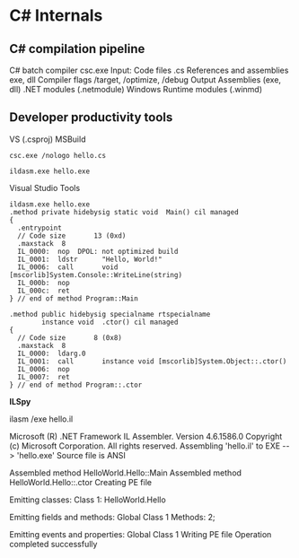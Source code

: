 # C# Internals

## C# compilation pipeline
C# batch compiler csc.exe
Input:
Code files .cs
References and assemblies exe, dll
Compiler flags /target, /optimize, /debug
Output
Assemblies (exe, dll)
.NET modules (.netmodule)
Windows Runtime modules (.winmd)

## Developer productivity tools
VS (.csproj)
     MSBuild


`csc.exe /nologo hello.cs`

`ildasm.exe hello.exe`

Visual Studio Tools

```msil
ildasm.exe hello.exe
.method private hidebysig static void  Main() cil managed
{
  .entrypoint
  // Code size       13 (0xd)
  .maxstack  8
  IL_0000:  nop  DPOL: not optimized build
  IL_0001:  ldstr      "Hello, World!"
  IL_0006:  call       void [mscorlib]System.Console::WriteLine(string)
  IL_000b:  nop
  IL_000c:  ret
} // end of method Program::Main

.method public hidebysig specialname rtspecialname
        instance void  .ctor() cil managed
{
  // Code size       8 (0x8)
  .maxstack  8
  IL_0000:  ldarg.0
  IL_0001:  call       instance void [mscorlib]System.Object::.ctor()
  IL_0006:  nop
  IL_0007:  ret
} // end of method Program::.ctor
```

**ILSpy**

ilasm /exe hello.il

Microsoft (R) .NET Framework IL Assembler.  Version 4.6.1586.0
Copyright (c) Microsoft Corporation.  All rights reserved.
Assembling 'hello.il'  to EXE --> 'hello.exe'
Source file is ANSI

Assembled method HelloWorld.Hello::Main
Assembled method HelloWorld.Hello::.ctor
Creating PE file

Emitting classes:
Class 1:        HelloWorld.Hello

Emitting fields and methods:
Global
Class 1 Methods: 2;

Emitting events and properties:
Global
Class 1
Writing PE file
Operation completed successfully


